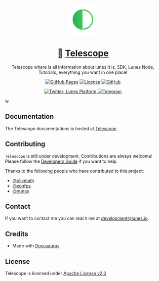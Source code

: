 <div align="center">

  <a href="https://lunes.io">
    <img alt="Lunes" src="static/img/lunes.png" width="100" />
  </a>

# 🔭 [Telescope](https://blockchain.lunes.io/telescope/)

Telescope where is all information about lunes it is, SDK, Lunes Node, Tutorials, everything you want in one place!

[![GitHub Pages](https://github.com/lunes-platform/telescope/actions/workflows/deploy.yml/badge.svg?branch=main)](https://github.com/lunes-platform/telescope/actions/workflows/deploy.yml)
[![License](https://img.shields.io/badge/License-Apache_2.0-blue.svg)](LICENSE)
[![GitHub](https://badgen.net/badge/icon/github?icon=github&label)](https://github.com/lunes-platform)

  <a href="https://twitter.com/LunesPlatform" target="_blank">
    <img alt="Twitter: Lunes Platform" src="https://badgen.net/twitter/follow/lunesplatform?icon=twitter&label=follow @LunesPlatform&color=blue" />
  </a>  
  <a href="https://t.me/LunesPlatformPT" target="_blank">
    <img alt="Telegram" src="https://badgen.net/badge/icon/Lunes%20Platform?icon=telegram&label=Telegram&color=blue"/>
  </a>

</div>

w

## Documentation

The Telescope documentations is hosted at [ Telescope ](https://blockchain.lunes.io/telescope/)

## Contributing

`Telescope` is still under development. Contributions are always welcome! Please follow the [Developers Guide](CONTRIBUTING.md) if you want to help.

Thanks to the following people who have contributed to this project:

- [@olivmath](https://git.lunes.io/olivmath)
- [@xonfps](https://git.lunes.io/xonfps)
- [@nunes](https://git.lunes.io/nunes)

## Contact

If you want to contact me you can reach me at <development@lunes.io>.

## Credits

- Made with [Docusaurus](https://docusaurus.io/)

## License

Telescope is licensed under [Apache License v2.0](LICENSE)
